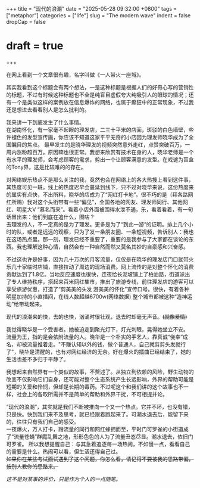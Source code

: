 +++
title = "现代的浪潮"
date = "2025-05-28 09:32:00 +0800"
tags = ["metaphor"]
categories = ["life"]
slug = "The modern wave"
indent = false
dropCap = false
# draft = true
+++

在网上看到一个文章很有趣，名字叫做《一人带火一座城》。

其实我看到这个标题会有两个想法，一是这种标题是根据人们的好奇心写的营销性的标题，不过有时候这种标题也不全是纯盲目虚假夸大纯吸引人的眼球的情况；还有一个是类似这样的案例放在信息爆炸的网络，也属于癫狂中的正常现象，不过我还是想进去看看别人是怎么批判的。

我来讲一下到底发生了什么事情。  
在湖南怀化，有一家毫不起眼的理发店，二三十平米的店面，斑驳的白色墙壁，些许褪色的发型宣传画，你应该不知道这家平平无奇的小店因为理发师晓华成为了全国瞩目的焦点。
最早发生的是晓华理发的视频突然意外走红，点赞突破百万，一周内涨粉超百万。原因嘛也很正常。我想来欣赏有技术在身的人，晓华老师是一个有水平的理发师，会考虑顾客的需求，剪出一个让顾客满意的发型。在戏谑为盲盒的Tony界，这是比较难的的存在。

对网络娱乐热点不是那么关注的我，竟然也会在网络上的各大热搜上看到这件事，其热度可见一斑。线上的热度迟早会蔓延到线下，只不过对晓华来说，这份热度来的属实有点快，不出所料，晓华的店成为了“网红打卡地”。很不巧的是（拜各路网红所赐）我对这个头衔带有一些“偏见”，全国各地的网友、理发师同行、其他网红、明星大V “慕名而来”。看着小店外面被围得水泄不通，乐，看着看着，有一句话冒出来：他们到底在追什么，图啥？  
去理发的人，不一定真的是为了理发。更多是为了“到此一游”的证明。排上几个小时的队，或者是远远的观察，只为了发一条朋友圈、一条短视频，告诉别人：我也在这场热点里。那一刻，理发已经不重要了，重要的是我参与了大家都在谈论的东西。我也理解这种心情，自然会有一种自然而然又莫名其妙的自豪感和兴奋感。

不过这也许是好事，因为几十万次的月客流量，仅仅是在晓华的理发店门口就带火乐几十家临时店铺，直接拉动了周边的现场消费。网上流传的是对整个怀化的消费贡献达到了1.8亿。当地反应速度也很快，连夜给长泥坡铺上了柏油路，街道派出了专人维持秩序，搭起来百米网红集市，推出了旅游专线，前往理发店的游客可以享受旅游优惠，打造了“剪美美的头发 游美美的怀化”宣传口号。很快，有着各种明星加持的小直播间，在线人数超越6700w(网络数据) 整个城市都被这种“造神运动”给带动起来。

现代的浪潮来的快，去的也快，汹涌时很壮观，退去时却毫无声音。~~(就像爱情)~~

我觉得晓华是一个受害者。她被迫走到聚光灯下，灯光刺眼，晃得她坐立不安。   
流量为王，指的是会依附流量的人。晓华是一个朴实的手艺人，靠真诚“侥幸”成名，却被流量推着走。"不赚认知以外的钱，做个普通人，自己就剪剪头发就行了"，晓华是清醒的，也有对网红经济的无奈。好在爆火的插曲已经结束了，她的生活也差不多归于平静了。



我想起来自然界有一个类似的故事，不赘述了。从独立到依赖的风险，野生动物的改变不仅影响它们自身，还可能对整个生态系统产生长远影响，外界的帮助可能是短期的关爱和怜悯，但却是长期的毒药。不过呢这个和我们讲的这个故事也不一样，社会上的各取所需并不是简单的帮助和外界干扰，不可相提并论。

“现代的浪潮”，其实就是我们不断被推向一个又一个热点。它并不坏，也没有错，只是快。快到我们来不及思考，就已经跟着跑起来了。可潮水退去后，能留下来的，往往只有我们自己的感受。  
一夜爆火，万人打卡，蹭流量的同行和网红蜂拥而至，平时门可罗雀的小街道成了“流量苍蝇”群魔乱舞之地，形形色色的人为了流量丑态尽显。潮水退去，依旧门可罗雀。
所以我想提醒自己：与其急着追逐每一场热闹，不如慢一点，看看自己的需要是什么。热闹可以看，但生活还得自己过。  
~~如果你在某些考试面试遇到了这个问题，你怎么看，请记得不要被我的思路带偏，按别人教你的思路来。~~


*这不是对某事的评价，只是作为个人的一点随笔。*
